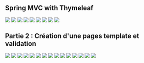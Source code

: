 <h2>Spring MVC with Thymeleaf</h2>

<img src="captures/sc1.png">
<img src="captures/sc2.png">
<img src="captures/sc3.png">
<img src="captures/sc4.png">
<img src="captures/sc5.png">
<img src="captures/sc6.png">
<img src="captures/sc7.png">
<img src="captures/sc8.png">
<img src="captures/sc9.png">


<h2>Partie 2 : Création d'une pages template et validation</h2>

<img src="captures/sc10.png">
<img src="captures/sc11.png">
<img src="captures/sc12.png">
<img src="captures/sc13.png">
<img src="captures/sc14.png">
<img src="captures/sc24.png">
<img src="captures/sc15.png">
<img src="captures/sc16.png">
<img src="captures/sc17.png">
<img src="captures/sc18.png">
<img src="captures/sc19.png">
<img src="captures/sc20.png">
<img src="captures/sc21.png">
<img src="captures/sc22.png">
<img src="captures/sc23.png">



